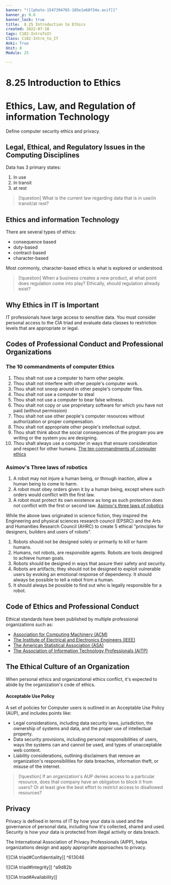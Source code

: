 ```yaml
---
banner: "![[photo-1547394765-185e1e68f34e.avif]]"
banner_y: 0.6
banner_lock: true
title:  8.25 Introduction to Ethics
created: 2022-07-10
tags: C182-IntroToIt
Class: C182-Intro_to_IT
Anki: True
Unit: 8
Module: 25

---
```


# 8.25 Introduction to Ethics

# Ethics, Law, and Regulation of information Technology

Define computer security ethics and privacy. 

## Legal, Ethical, and Regulatory Issues in the Computing Disciplines

Data has 3 primary states:
1. In use
2. In transit
3. at rest

>[!question] 
>What is the current law regarding data that is in use/in transit/at rest?

## Ethics and information Technology
There are several types of ethics:
- consequence based
- duty-based
- contract-based
- character-based

Most commonly, character-based ethics is what is explored or understood.

>[!question] 
>When a business creates a new product, at what point does regulation come into play? Ethically, should regulation already exist?

## Why Ethics in IT is Important
IT professionals have large access to sensitive data. You must consider personal access to the CIA triad and evaluate data classes to restriction levels that are appropriate or legal.

## Codes of Professional Conduct and Professional Organizations
### The 10 commandments of computer Ethics
1. Thou shalt not use a computer to harm other people.
2. Thou shalt not interfere with other people's computer work.
3. Thou shalt not snoop around in other people's computer files.
4. Thou shalt not use a computer to steal
5. Thou shalt not use a computer to bear false witness.
6. Thou shalt not copy or use proprietary software for which you have not paid (without permission)
7. Thou shalt not use other people's computer resources without authorization or proper compensation.
8. Thou shalt not appropriate other people's intellectual output.
9. Thou shalt think about the social consequences of the program you are writing or the system you are designing.
10. Thou shalt always use a computer in ways that ensure consideration and respect for other humans.
[The ten commandments of computer ethics](http://cpsr.org/issues/ethics/cei/)

### Asimov's Three laws of robotics
1. A robot may not injure a human being, or through inaction, allow a human being to come to harm.
2. A robot must obey orders given it by a human being, except where such orders would conflict with the first law.
3. A robot must protect its own existence as long as such protection does not conflict with the first or second law.
[Asimov's three laws of robotics](https://epsrc.ukri.org/)

While the above laws originated in science fiction, they inspired the Engineering and physical sciences research council (EPSRC) and the Arts and Humanities Research Council (AHRC) to create 5 ethical "principles for designers, builders and users of robots".
1. Robots should not be designed solely or primarily to kill or harm humans.
2. Humans, not robots, are responsible agents. Robots are tools designed to achieve human goals.
3. Robots should be designed in ways that assure their safety and security.
4. Robots are artifacts; they should not be designed to exploit vulnerable users by evoking an emotional response of dependency. It should always be possible to tell a robot from a human.
5. It should always be possible to find out who is legally responsible for a robot.

## Code of Ethics and Professional Conduct
Ethical standards have been published by multiple professional organizations such as:
- [Association for Computing Machinery (ACM)](https://ethics.acm.org/code-of-ethics/software-engineering-code/)
- [The Institute of Electrical and Electronics Engineers (IEEE)](https://www.ieee.org/about/corporate/governance/p7-8.html)
- [The American Statistical Association (ASA)](https://www.amstat.org/ASA/Your-Career/Ethical-Guidelines-for-Statistical-Practice.aspx)
- [The Association of Information Technology Professionals (AITP)](https://sites.google.com/a/gmatc.matc.edu/aitp/code-of-ethics)

## The Ethical Culture of an Organization
When personal ethics and organizational ethics conflict, it's expected to abide by the organization's code of ethics. 
#### Acceptable Use Policy
A set of policies for Computer users is outlined in an Acceptable Use Policy (AUP), and includes points like:
- Legal considerations, including data security laws, jurisdiction, the ownership of systems and data, and the proper use of intellectual property.
- Data security provisions, including personal responsibilities of users, ways the systems can and cannot be used, and types of unacceptable web content.
- Liability considerations, outlining disclaimers that remove an organization's responsibilities for data breaches, information theft, or misuse of the internet.

>[!question] 
>If an organization's AUP denies access to a particular resource, does that company have an obligation to block it from users? Or at least give the best effort to restrict access to disallowed resources?

## Privacy
Privacy is defined in terms of IT by how your data is used and the governance of personal data, including how it's collected, shared and used.
Security is how your data is protected from illegal activity or data breach.

The International Association of Privacy Professionals (AIPP), helps organizations design and apply appropriate approaches to privacy.

![[CIA triad#Confidentiality]]
^613046

![[CIA triad#Integrity]]
^a9d82b

![[CIA triad#Availability]]
